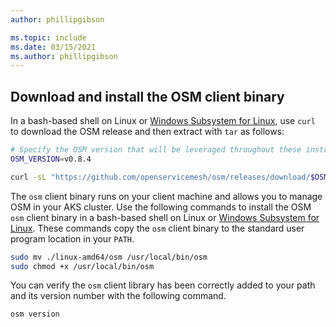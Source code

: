 ```yaml
---
author: phillipgibson

ms.topic: include
ms.date: 03/15/2021
ms.author: phillipgibson
---
```


## Download and install the OSM client binary

In a bash-based shell on Linux or [Windows Subsystem for Linux][install-wsl], use `curl` to download the OSM release and then extract with `tar` as follows:

```bash
# Specify the OSM version that will be leveraged throughout these instructions
OSM_VERSION=v0.8.4

curl -sL "https://github.com/openservicemesh/osm/releases/download/$OSM_VERSION/osm-$OSM_VERSION-linux-amd64.tar.gz" | tar -vxzf -
```

The `osm` client binary runs on your client machine and allows you to manage OSM in your AKS cluster. Use the following commands to install the OSM `osm` client binary in a bash-based shell on Linux or [Windows Subsystem for Linux][install-wsl]. These commands copy the `osm` client binary to the standard user program location in your `PATH`.

```bash
sudo mv ./linux-amd64/osm /usr/local/bin/osm
sudo chmod +x /usr/local/bin/osm
```

You can verify the `osm` client library has been correctly added to your path and its version number with the following command.

```
osm version
```

<!-- LINKS - external -->

[install-wsl]: /windows/wsl/install-win10
